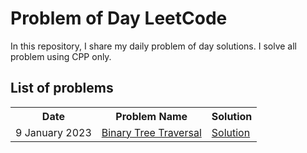# Problem of Day LeetCode
In this repository, I share my daily problem of day solutions. I solve all problem using CPP only.
<h2>List of problems</h2>
<table>
<tr>
<th>Date</th>
<th>Problem Name</th>
<th>Solution</th>
</tr>
<tr>
<td>9 January 2023</td>
<td><a href="https://leetcode.com/problems/binary-tree-preorder-traversal/submissions/874662410/">Binary Tree Traversal</a></td>
<td><a href="https://github.com/pratikvairat/Problem_of_Day_LeetCode/blob/main/Preorder_Traversal.cpp">Solution</a></td>
</tr>
</table>
